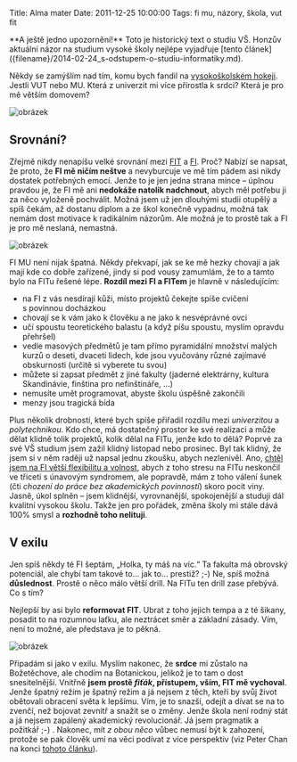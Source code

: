 Title: Alma mater
Date: 2011-12-25 10:00:00
Tags: fi mu, názory, škola, vut fit

<div class="alert alert-danger" markdown="1">
**A ještě jedno upozornění!** Toto je historický text o studiu VŠ. Honzův aktuální názor na studium vysoké školy nejlépe vyjadřuje [tento článek]({filename}/2014-02-24_s-odstupem-o-studiu-informatiky.md).
</div>

Někdy se zamýšlím nad tím, komu bych fandil na [vysokoškolském hokeji](http://hokejovysouboj.cz/). Jestli VUT nebo MU. Která z univerzit mi více přirostla k srdci? Která je pro mě větším domovem?

![obrázek]({static}/images/158.jpg)

## Srovnání?

Zřejmě nikdy nenapíšu velké srovnání mezi [FIT](https://www.fit.vutbr.cz) a [FI](http://www.fi.muni.cz/). Proč? Nabízí se napsat, že proto, že **FI mě ničím neštve** a nevyburcuje ve mě tím pádem asi nikdy dostatek potřebných emocí. Jenže to je jen jedna strana mince – úplnou pravdou je, že FI mě ani **nedokáže natolik nadchnout**, abych měl potřebu ji za něco vyloženě pochválit. Možná jsem už jen dlouhými studii otupělý a spíš čekám, až dostanu diplom a ze škol konečně vypadnu, možná tak nemám dost motivace k radikálním názorům. Ale možná je to prostě tak a FI je pro mě neslaná, nemastná.

![obrázek]({static}/images/157.jpg)

FI MU není nijak špatná. Někdy překvapí, jak se ke mě hezky chovají a jak mají kde co dobře zařízené, jindy si pod vousy zamumlám, že to a tamto bylo na FITu řešené lépe. **Rozdíl mezi FI a FITem** je hlavně v následujícím:

-   na FI z vás nesdírají kůži, místo projektů čekejte spíše cvičení s povinnou docházkou
-   chovají se k vám jako k člověku a ne jako k nesvéprávné ovci
-   učí spoustu teoretického balastu (a když píšu spoustu, myslím opravdu přehršel)
-   vedle masových předmětů je tam přímo pyramidální množství malých kurzů o deseti, dvaceti lidech, kde jsou vyučovány různé zajímavé obskurnosti (určitě si vyberete tu svou)
-   můžete si zapsat předmět z jiné fakulty (jaderné elektrárny, kultura Skandinávie, finština pro nefinštináře, …)
-   nemusíte umět programovat, abyste školu úspěšně zakončili
-   menzy jsou tragická bída

Plus několik drobností, které bych spíše přiřadil rozdílu mezi *univerzitou* a *polytechnikou*. Kdo chce, má dostatečný prostor ke své realizaci a může dělat klidně tolik projektů, kolik dělal na FITu, jenže kdo to dělá? Poprvé za své VŠ studium jsem zažil klidný listopad nebo prosinec. Byl tak klidný, že jsem si v něm raději už napsal jednu zkoušku, abych nezlenivěl. Ano, [chtěl jsem na FI větší flexibilitu a volnost]({filename}2011-05-09_byl-jsem-fit.md), abych z toho stresu na FITu neskončil ve třiceti s únavovým syndromem, ale popravdě, mám z toho válení šunek (čti *chození do práce bez akademických povinností*) skoro pocit viny. Jasně, úkol splněn – jsem klidnější, vyrovnanější, spokojenější a studuji dál kvalitní vysokou školu. Takže jen pro pořádek, změna školy mi stále dává 100% smysl a **rozhodně toho nelituji**.

## V exilu

Jen spíš někdy té FI šeptám, „Holka, ty máš na víc.“ Ta fakulta má obrovský potenciál, ale chybí tam takové to… jak to… prestiž? ;-) Ne, spíš možná **důslednost**. Prostě o něco málo větší drill. Na FITu ten drill zase přebývá. Co s tím?

Nejlepší by asi bylo **reformovat FIT**. Ubrat z toho jejich tempa a z té šikany, posadit to na rozumnou laťku, ale neztrácet směr a základní zásady. Vím, není to možné, ale představa je to pěkná.

![obrázek]({static}/images/156.jpg)

Připadám si jako v exilu. Myslím nakonec, že **srdce** mi zůstalo na Božetěchove, ale chodím na Botanickou, jelikož je to tam o dost snesitelnější. Vnitřně **jsem prostě *fiťák*, přístupem, vším, FIT mě vychoval**. Jenže špatný režim je špatný režim a já nejsem z těch, kteří by svůj život obětovali obracení světa k lepšímu. Vím, je to snazší, odejít a dívat se na to zvenčí, než bojovat zevnitř a snažit se o změny. Jenže škola není rodný stát a já nejsem zapálený akademický revolucionář. Já jsem pragmatik a požitkář ;-) . Nakonec, mít *z obou něco* vůbec nemusí být k zahození, protože se pak člověk umí na věci podívat z více perspektiv (viz Peter Chan na konci [tohoto článku](http://www.super.cz/7395-thajske-pc-air-obsluhuji-transsexualni-chlapci.html)).
